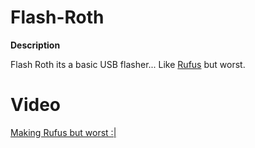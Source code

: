 # Flash-Roth

__Description__

Flash Roth its a basic USB flasher... Like <a href="https://rufus.ie/">Rufus</a> but worst.


# Video

<a href="https://youtu.be/7oIhn65gw4o">Making Rufus but worst :|</a>
